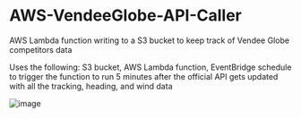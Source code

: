 # AWS-VendeeGlobe-API-Caller
AWS Lambda function writing to a S3 bucket to keep track of Vendee Globe competitors data

Uses the following: S3 bucket, AWS Lambda function, EventBridge schedule to trigger the function to run 5 minutes after the official API gets updated with all the tracking, heading, and wind data

![image](https://github.com/user-attachments/assets/710e504b-c615-4909-bbf7-64a8f15925ff)

